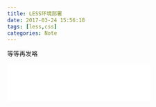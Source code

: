 ```yaml
---
title: LESS环境部署
date: 2017-03-24 15:56:18
tags: [less,css]
categories: Note
---
```

等等再发咯
<!--more-->

<iframe frameborder="no" border="0" marginwidth="0" marginheight="0" width=330 height=86 src="//music.163.com/outchain/player?type=2&id=5414349&auto=1&height=66"></iframe>